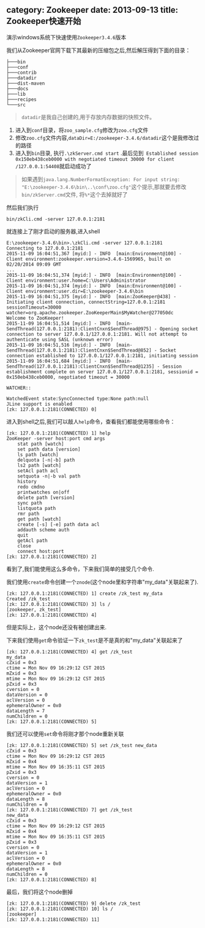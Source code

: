 ﻿category: Zookeeper
date: 2013-09-13
title: Zookeeper快速开始
---
演示windows系统下快速使用`Zookeeper3.4.6`版本

我们从Zookeeper官网下载下其最新的压缩包之后,然后解压得到下面的目录：
```
├───bin
├───conf
├───contrib
├───datadir
├───dist-maven
├───docs
├───lib
├───recipes
└───src
```
> `datadir`是我自己创建的,用于存放内存数据的快照文件。

1. 进入到`conf`目录，将`zoo_sample.cfg`修改为`zoo.cfg`文件
2. 修改`zoo.cfg`文件内容,`dataDir=E:/zookeeper-3.4.6/datadir`这个是我修改过的路径
3. 进入到`bin`目录, 执行`.\zkServer.cmd start` .最后见到` Established session 0x150eb438ceb0000 with negotiated timeout 30000 for client /127.0.0.1:54408`就启动成功了

> 如果遇到`java.lang.NumberFormatException: For input string: "E:\zookeeper-3.4.6\bin\..\conf\zoo.cfg"`这个提示,那就要去修改`bin/zkServer.cmd`文件, 将`%*`这个去掉就好了

然后我们执行
```
bin/zkCli.cmd -server 127.0.0.1:2181
```
就连接上了刚才启动的服务器,进入shell
```
E:\zookeeper-3.4.6\bin>.\zkCli.cmd -server 127.0.0.1:2181
Connecting to 127.0.0.1:2181
2015-11-09 16:04:51,367 [myid:] - INFO  [main:Environment@100] - Client environment:zookeeper.version=3.4.6-1569965, built on 02/20/2014 09:09 GMT
...
2015-11-09 16:04:51,374 [myid:] - INFO  [main:Environment@100] - Client environment:user.home=C:\Users\Administrator
2015-11-09 16:04:51,374 [myid:] - INFO  [main:Environment@100] - Client environment:user.dir=E:\zookeeper-3.4.6\bin
2015-11-09 16:04:51,375 [myid:] - INFO  [main:ZooKeeper@438] - Initiating client connection, connectString=127.0.0.1:2181 sessionTimeout=30000 watcher=org.apache.zookeeper.ZooKeeperMain$MyWatcher@277050dc
Welcome to ZooKeeper!
2015-11-09 16:04:51,514 [myid:] - INFO  [main-SendThread(127.0.0.1:2181):ClientCnxn$SendThread@975] - Opening socket connection to server 127.0.0.1/127.0.0.1:2181. Will not attempt to authenticate using SASL (unknown error)
2015-11-09 16:04:51,516 [myid:] - INFO  [main-SendThread(127.0.0.1:2181):ClientCnxn$SendThread@852] - Socket connection established to 127.0.0.1/127.0.0.1:2181, initiating session
2015-11-09 16:04:51,684 [myid:] - INFO  [main-SendThread(127.0.0.1:2181):ClientCnxn$SendThread@1235] - Session establishment complete on server 127.0.0.1/127.0.0.1:2181, sessionid = 0x150eb438ceb0000, negotiated timeout = 30000

WATCHER::

WatchedEvent state:SyncConnected type:None path:null
JLine support is enabled
[zk: 127.0.0.1:2181(CONNECTED) 0] 
```

进入到shell之后,我们可以敲人`help`命令，查看我们都能使用哪些命令：
```
[zk: 127.0.0.1:2181(CONNECTED) 1] help
ZooKeeper -server host:port cmd args
	stat path [watch]
	set path data [version]
	ls path [watch]
	delquota [-n|-b] path
	ls2 path [watch]
	setAcl path acl
	setquota -n|-b val path
	history 
	redo cmdno
	printwatches on|off
	delete path [version]
	sync path
	listquota path
	rmr path
	get path [watch]
	create [-s] [-e] path data acl
	addauth scheme auth
	quit 
	getAcl path
	close 
	connect host:port
[zk: 127.0.0.1:2181(CONNECTED) 2] 
```
看到了,我们能使用这么多命令，下来我们简单的接受几个命令.

我们使用`create`命令创建一个`znode`(这个node里和字符串"my_data"关联起来了).
```
[zk: 127.0.0.1:2181(CONNECTED) 1] create /zk_test my_data
Created /zk_test
[zk: 127.0.0.1:2181(CONNECTED) 3] ls /
[zookeeper, zk_test]
[zk: 127.0.0.1:2181(CONNECTED) 4] 
```
但是实际上，这个node还没有被创建出来.

下来我们使用`get`命令验证一下`zk_test`是不是真的和"my_data"关联起来了
```
[zk: 127.0.0.1:2181(CONNECTED) 4] get /zk_test
my_data
cZxid = 0x3
ctime = Mon Nov 09 16:29:12 CST 2015
mZxid = 0x3
mtime = Mon Nov 09 16:29:12 CST 2015
pZxid = 0x3
cversion = 0
dataVersion = 0
aclVersion = 0
ephemeralOwner = 0x0
dataLength = 7
numChildren = 0
[zk: 127.0.0.1:2181(CONNECTED) 5] 
```

我们还可以使用`set`命令将刚才那个node重新关联
```
[zk: 127.0.0.1:2181(CONNECTED) 5] set /zk_test new_data
cZxid = 0x3
ctime = Mon Nov 09 16:29:12 CST 2015
mZxid = 0x4
mtime = Mon Nov 09 16:35:11 CST 2015
pZxid = 0x3
cversion = 0
dataVersion = 1
aclVersion = 0
ephemeralOwner = 0x0
dataLength = 8
numChildren = 0
[zk: 127.0.0.1:2181(CONNECTED) 7] get /zk_test
new_data
cZxid = 0x3
ctime = Mon Nov 09 16:29:12 CST 2015
mZxid = 0x4
mtime = Mon Nov 09 16:35:11 CST 2015
pZxid = 0x3
cversion = 0
dataVersion = 1
aclVersion = 0
ephemeralOwner = 0x0
dataLength = 8
numChildren = 0
[zk: 127.0.0.1:2181(CONNECTED) 8] 
```

最后，我们将这个node删掉
```
[zk: 127.0.0.1:2181(CONNECTED) 9] delete /zk_test
[zk: 127.0.0.1:2181(CONNECTED) 10] ls /
[zookeeper]
[zk: 127.0.0.1:2181(CONNECTED) 11] 
```